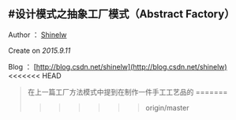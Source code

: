 #设计模式之抽象工厂模式（Abstract Factory）
---
Author ： [Shinelw](https://github.com/Shinelw)

Create on *2015.9.11*

Blog ： [http://blog.csdn.net/shinelw](http://blog.csdn.net/shinelw)
<<<<<<< HEAD

>在上一篇工厂方法模式中提到在制作一件手工工艺品的
=======
>>>>>>> origin/master
